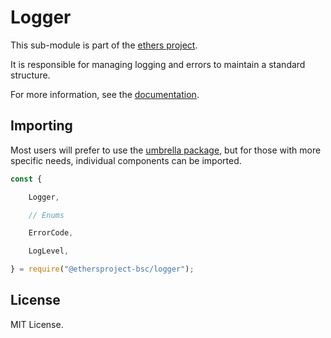 Logger
======

This sub-module is part of the [ethers project](https://github.com/ethers-io/ethers.js).

It is responsible for managing logging and errors to maintain a standard
structure.

For more information, see the [documentation](https://docs.ethers.io/v5/api/utils/logger/).

Importing
---------

Most users will prefer to use the [umbrella package](https://www.npmjs.com/package/ethers),
but for those with more specific needs, individual components can be imported.

```javascript
const {

    Logger,

    // Enums

    ErrorCode,

    LogLevel,

} = require("@ethersproject-bsc/logger");
```


License
-------

MIT License.
